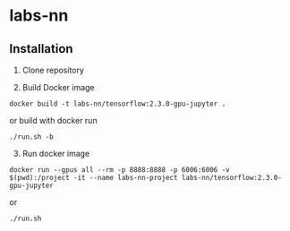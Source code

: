 # labs-nn

## Installation

1. Clone repository

2. Build Docker image
```shell script
docker build -t labs-nn/tensorflow:2.3.0-gpu-jupyter .
```
or build with docker run
```shell script
./run.sh -b
```

3. Run docker image
```
docker run --gpus all --rm -p 8888:8888 -p 6006:6006 -v $(pwd):/project -it --name labs-nn-project labs-nn/tensorflow:2.3.0-gpu-jupyter
```
or
```
./run.sh
```
